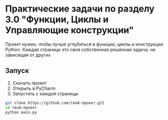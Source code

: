 # Практические задачи по разделу 3.0 "Функции, Циклы и Управляющие конструкции"

Проект нужен, чтобы лучше углубиться в функции, циклы и конструкции Python. Каждая страница это своя собственная решённая задача, не зависящая от других

## Запуск

1. Скачать проект
2. Открыть в PyCharm
3. Запустить с каждой страницы

```bash
git clone https://github.com/твой-проект.git
cd твой-проект
python main.py
